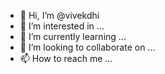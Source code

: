 - 👋 Hi, I’m @vivekdhi
- 👀 I’m interested in ...
- 🌱 I’m currently learning ...
- 💞️ I’m looking to collaborate on ...
- 📫 How to reach me ...

<!---
vivekdhi/vivekdhi is a ✨ special ✨ repository because its `README.md` (this file) appears on your GitHub profile.
You can click the Preview link to take a look at your changes.
--->
